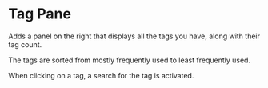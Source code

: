 # Tag Pane

Adds a panel on the right that displays all the tags you have, along with their tag count.

The tags are sorted from mostly frequently used to least frequently used.

When clicking on a tag, a search for the tag is activated.
